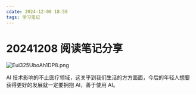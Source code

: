 ```yaml
---
cdate: 2024-12-08 18:59
tags: 学习笔记 
---
```


# 20241208 阅读笔记分享

![Eui325UboAh1DP8.png](https://s2.loli.net/2024/12/08/Eui325UboAh1DP8.png)

AI 技术影响的不止医疗领域，这关乎到我们生活的方方面面，今后的年轻人想要获得更好的发展就一定要拥抱 AI，善于使用 AI。

